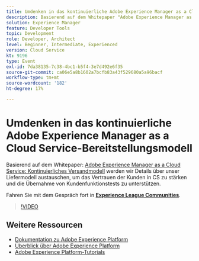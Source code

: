 ```yaml
---
title: Umdenken in das kontinuierliche Adobe Experience Manager as a Cloud Service-Bereitstellungsmodell
description: Basierend auf dem Whitepaper "Adobe Experience Manager as a Cloud Service - Continuous delivery model" werden wir Details über unser Versandmodell austauschen, um das Kundenvertrauen in CS zu steigern und die Einführung von Kundenfunktionstests zu unterstützen.
solution: Experience Manager
feature: Developer Tools
topic: Development
role: Developer, Architect
level: Beginner, Intermediate, Experienced
version: Cloud Service
kt: 9196
type: Event
exl-id: 7da38135-7c38-4bc1-b5f4-3e7d492e6f35
source-git-commit: ca06e5a8b1602a7bcfb83a43f529680a5a96bacf
workflow-type: tm+mt
source-wordcount: '182'
ht-degree: 17%

---
```


# Umdenken in das kontinuierliche Adobe Experience Manager as a Cloud Service-Bereitstellungsmodell

Basierend auf dem Whitepaper: [Adobe Experience Manager as a Cloud Service: Kontinuierliches Versandmodell](https://fieldreadiness-adobe.highspot.com/items/5ea322e1c714336c23b32599?mkt_tok=eyJpIjoiWlRRNE1qQXlObVV3T0dFNCIsInQiOiJTckVtS1RtWjNCcExxQ3JPYWQ4bENhXC9DNVNRZ0tnNU83MVkraCtaN1NWbUlWU1wvWmJMejY2XC9FYkhBS1gwdjJleHpSY3ZoREJmXC9oanJRTFkzeEplXC9xK1o0TTBvd096b1wvT3BidEMwUGlYMDQxXC91WUk5K2l1ZE83MHV5amhlSkwifQ%3D%3D#1)  werden wir Details über unser Liefermodell austauschen, um das Vertrauen der Kunden in CS zu stärken und die Übernahme von Kundenfunktionstests zu unterstützen.

Fahren Sie mit dem Gespräch fort in **[Experience League Communities](https://adobe.ly/3i9XWo8)**.

>[!VIDEO](https://video.tv.adobe.com/v/337720/?quality=12&learn=on&hidetitle=true)

## Weitere Ressourcen

- [Dokumentation zu Adobe Experience Platform](https://experienceleague.adobe.com/docs/experience-platform.html?lang=de)
- [Überblick über Adobe Experience Platform](https://experienceleague.adobe.com/docs/experience-platform/landing/home.html?lang=de)
- [Adobe Experience Platform-Tutorials](https://experienceleague.adobe.com/docs/platform-learn/tutorials/overview.html?lang=de)
